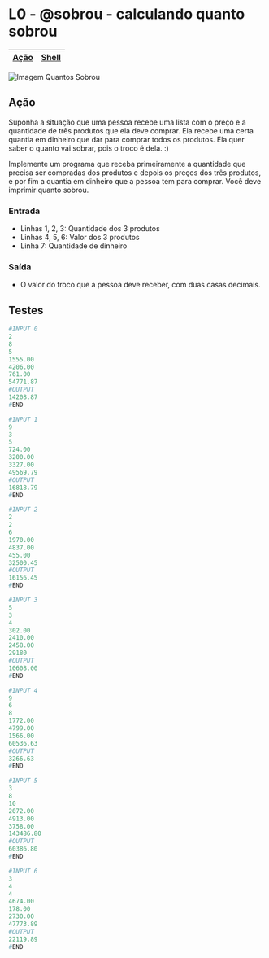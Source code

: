 # L0 - @sobrou - calculando quanto sobrou

[Ação](#ação) | [Shell](#shell) 
-- | -- 


![Imagem Quantos Sobrou](https://raw.githubusercontent.com/qxcodefup/arcade/master/base/sobrou/cover.jpg)

## Ação

Suponha a situação que uma pessoa recebe uma lista com o preço e a
quantidade de três produtos que ela deve comprar. Ela recebe uma certa quantia
em dinheiro que dar para comprar todos os produtos. Ela quer saber o quanto
vai sobrar, pois o troco é dela. :)

Implemente um programa que receba primeiramente a quantidade que precisa ser
compradas dos produtos e depois os preços dos três produtos, e por fim a
quantia em dinheiro que a pessoa tem para comprar. Você deve imprimir quanto
sobrou.

### Entrada

- Linhas 1, 2, 3: Quantidade dos 3 produtos
- Linhas 4, 5, 6: Valor dos 3 produtos
- Linha 7: Quantidade de dinheiro

### Saída

- O valor do troco que a pessoa deve receber, com duas casas decimais.

## Testes

```py
#INPUT 0
2
8
5
1555.00
4206.00
761.00
54771.87
#OUTPUT
14208.87
#END
```

```py
#INPUT 1
9
3
5
724.00
3200.00
3327.00
49569.79
#OUTPUT
16818.79
#END
```

```py
#INPUT 2
2
2
6
1970.00
4837.00
455.00
32500.45
#OUTPUT
16156.45
#END
```

```py
#INPUT 3
5
3
4
302.00
2410.00
2458.00
29180
#OUTPUT
10608.00
#END
```

```py
#INPUT 4
9
6
8
1772.00
4799.00
1566.00
60536.63
#OUTPUT
3266.63
#END
```

```py
#INPUT 5
3
8
10
2072.00
4913.00
3758.00
143486.80
#OUTPUT
60386.80
#END
```

```py
#INPUT 6
3
4
4
4674.00
178.00
2730.00
47773.89
#OUTPUT
22119.89
#END

```
